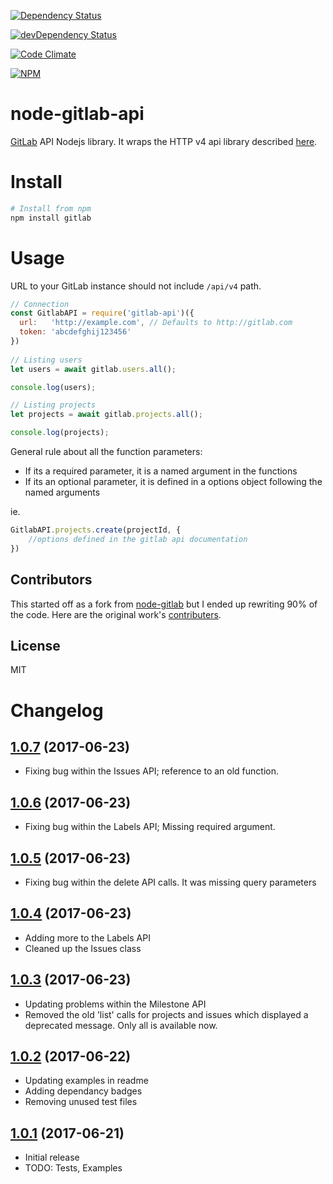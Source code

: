 [![Dependency Status](https://david-dm.org/jdalrymple/node-gitlab-api/status.svg)](https://david-dm.org/jdalrymple/node-test#info=dependencies) 

[![devDependency Status](https://david-dm.org/jdalrymple/node-gitlab-api/dev-status.svg)](https://david-dm.org/jdalrymple/node-test#info=devDependencies)

[![Code Climate](https://codeclimate.com/github/jdalrymple/node-gitlab-api/badges/gpa.svg)](https://codeclimate.com/github/jdalrymple/node-gitlab-api)

[![NPM](https://nodei.co/npm/node-gitlab-api.png?downloads=true&stars=true)](https://nodei.co/npm/node-gitlab-api/)

node-gitlab-api
===============

[GitLab](https://github.com/gitlabhq/gitlabhq) API Nodejs library.
It wraps the HTTP v4 api library described [here](https://github.com/gitlabhq/gitlabhq/tree/master/doc/api).

Install
=======

```bash
# Install from npm
npm install gitlab
```

Usage
=====

URL to your GitLab instance should not include `/api/v4` path.

```javascript
// Connection
const GitlabAPI = require('gitlab-api')({
  url:   'http://example.com', // Defaults to http://gitlab.com
  token: 'abcdefghij123456'
})
  
// Listing users
let users = await gitlab.users.all();

console.log(users);

// Listing projects
let projects = await gitlab.projects.all();

console.log(projects);
```

General rule about all the function parameters:
- If its a required parameter, it is a named argument in the functions
- If its an optional parameter, it is defined in a options object following the named arguments

ie. 

```javascript
GitlabAPI.projects.create(projectId, {
	//options defined in the gitlab api documentation
})
```

Contributors
------------
This started off as a fork from [node-gitlab](https://github.com/node-gitlab/node-gitlab) but I ended up rewriting 90% of the code. Here are the original work's [contributers](https://github.com/node-gitlab/node-gitlab#contributors).


License
-------

MIT

Changelog
=========

[1.0.7](https://github.com/jdalrymple/node-gitlab-api/commit/50642ad764ecd20d2a9e279cf2a47e7b5efe8f07) (2017-06-23)
------------------
- Fixing bug within the Issues API; reference to an old function.

[1.0.6](https://github.com/jdalrymple/node-gitlab-api/commit/2b02d1e354c1c267683d10b893ad055fe856a214) (2017-06-23)
------------------
- Fixing bug within the Labels API; Missing required argument.

[1.0.5](https://github.com/jdalrymple/node-gitlab-api/commit/03a22b46a62d7b68937575b0b74b6fd3496f7cbf) (2017-06-23)
------------------
- Fixing bug within the delete API calls. It was missing query parameters

[1.0.4](https://github.com/jdalrymple/node-gitlab-api/commit/9d9ef2615c6dd778a3fb1c6140d5ce009c421bb1) (2017-06-23)
------------------
- Adding more to the Labels API
- Cleaned up the Issues class

[1.0.3](https://github.com/jdalrymple/node-gitlab-api/commit/fe5a5fbb8d01fb670b7c7b14ce2c5b7f30d71fe5) (2017-06-23)
------------------
- Updating problems within the Milestone API
- Removed the old 'list' calls for projects and issues which displayed a deprecated message. Only all is available now.


[1.0.2](https://github.com/jdalrymple/node-gitlab-api/commit/a295d5a613efa13be79fec5fa2835076047cdcc5) (2017-06-22)
------------------
- Updating examples in readme
- Adding dependancy badges
- Removing unused test files

[1.0.1](https://github.com/jdalrymple/node-gitlab-api/commit/64a8f8c7720f5df9a67d3f26cc8712fc21eb3ac0) (2017-06-21)
------------------
- Initial release
- TODO: Tests, Examples

